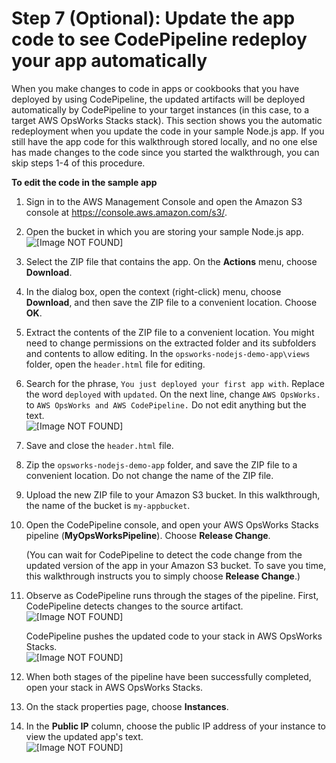 # Step 7 \(Optional\): Update the app code to see CodePipeline redeploy your app automatically<a name="other-services-cp-chef12-update"></a>

When you make changes to code in apps or cookbooks that you have deployed by using CodePipeline, the updated artifacts will be deployed automatically by CodePipeline to your target instances \(in this case, to a target AWS OpsWorks Stacks stack\)\. This section shows you the automatic redeployment when you update the code in your sample Node\.js app\. If you still have the app code for this walkthrough stored locally, and no one else has made changes to the code since you started the walkthrough, you can skip steps 1\-4 of this procedure\.

**To edit the code in the sample app**

1. Sign in to the AWS Management Console and open the Amazon S3 console at [https://console\.aws\.amazon\.com/s3/](https://console.aws.amazon.com/s3/)\.

1. Open the bucket in which you are storing your sample Node\.js app\.  
![\[Image NOT FOUND\]](http://docs.aws.amazon.com/opsworks/latest/userguide/images/cp_integ_editcodeS312.png)

1. Select the ZIP file that contains the app\. On the **Actions** menu, choose **Download**\.

1. In the dialog box, open the context \(right\-click\) menu, choose **Download**, and then save the ZIP file to a convenient location\. Choose **OK**\.

1. Extract the contents of the ZIP file to a convenient location\. You might need to change permissions on the extracted folder and its subfolders and contents to allow editing\. In the `opsworks-nodejs-demo-app\views` folder, open the `header.html` file for editing\.

1. Search for the phrase, `You just deployed your first app with`\. Replace the word `deployed` with `updated`\. On the next line, change `AWS OpsWorks.` to `AWS OpsWorks and AWS CodePipeline.` Do not edit anything but the text\.  
![\[Image NOT FOUND\]](http://docs.aws.amazon.com/opsworks/latest/userguide/images/cp_integ_editheader12.png)

1. Save and close the `header.html` file\.

1. Zip the `opsworks-nodejs-demo-app` folder, and save the ZIP file to a convenient location\. Do not change the name of the ZIP file\.

1. Upload the new ZIP file to your Amazon S3 bucket\. In this walkthrough, the name of the bucket is `my-appbucket`\.

1. Open the CodePipeline console, and open your AWS OpsWorks Stacks pipeline \(**MyOpsWorksPipeline**\)\. Choose **Release Change**\.

   \(You can wait for CodePipeline to detect the code change from the updated version of the app in your Amazon S3 bucket\. To save you time, this walkthrough instructs you to simply choose **Release Change**\.\)

1. Observe as CodePipeline runs through the stages of the pipeline\. First, CodePipeline detects changes to the source artifact\.  
![\[Image NOT FOUND\]](http://docs.aws.amazon.com/opsworks/latest/userguide/images/cp_integ_cpupdatesource.png)

   CodePipeline pushes the updated code to your stack in AWS OpsWorks Stacks\.  
![\[Image NOT FOUND\]](http://docs.aws.amazon.com/opsworks/latest/userguide/images/cp_integ_updatestack.png)

1. When both stages of the pipeline have been successfully completed, open your stack in AWS OpsWorks Stacks\.

1. On the stack properties page, choose **Instances**\.

1. In the **Public IP** column, choose the public IP address of your instance to view the updated app's text\.  
![\[Image NOT FOUND\]](http://docs.aws.amazon.com/opsworks/latest/userguide/images/cp_integ_successedit12.png)